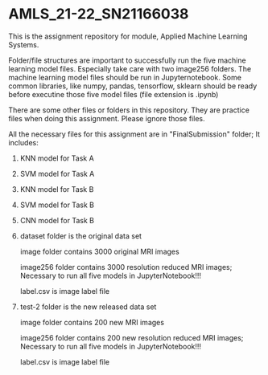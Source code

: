 # AMLS_21-22_SN21166038
This is the assignment repository for module, Applied Machine Learning Systems.

Folder/file structures are important to successfully run the five machine learning model files. Especially take care with two image256 folders.
The machine learning model files should be run in Jupyternotebook. Some common libraries, like numpy, pandas, tensorflow, sklearn should be ready before executine those five model files (file extension is .ipynb)

There are some other files or folders in this repository. They are practice files when doing this assignment. Please ignore those files.

All the necessary files for this assignment are in "FinalSubmission" folder; It includes:
  1. KNN model for Task A
  2. SVM model for Task A
  3. KNN model for Task B
  4. SVM model for Task B
  5. CNN model for Task B
  6. dataset folder               is the original data set
  
        image folder              contains 3000 original MRI images
        
        image256 folder           contains 3000 resolution reduced MRI images; Necessary to run all five models in JupyterNotebook!!!
        
        label.csv                 is image label file
        
  7. test-2 folder                is the new released data set
  
        image folder              contains 200 new MRI images
        
        image256 folder           contains 200 new resolution reduced MRI images; Necessary to run all five models in JupyterNotebook!!!
        
        label.csv                 is image label file
      
